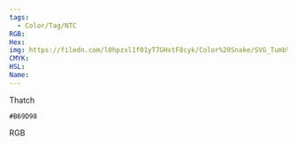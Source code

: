 ```yaml
---
tags:
  - Color/Tag/NTC
RGB:
Hex:
img: https://filedn.com/l0hpzxl1f01yT7GHxtF8cyk/Color%20Snake/SVG_Tumb%20Mass%20No%20Name/B69D98.svg
CMYK:
HSL:
Name:
---
```

Thatch
```palette
#B69D98
```
RGB
